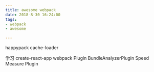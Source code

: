 ```yaml
---
title: awesome webpack
date: 2018-8-30 16:24:00
tags:
- webpack
- awesome

---
```



happypack
cache-loader

学习 create-react-app webpack Plugin
BundleAnalyzerPlugin
Speed Measure Plugin